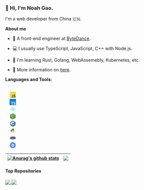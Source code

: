 ### 🌃 Hi, I'm Noah Gao.

I'm a web developer from China 🇨🇳.

**About me**

- 💼 A front-end engineer at [ByteDance](https://www.bytedance.com/).

- 💻 I usually use TypeScript, JavaScript, C++ with Node.js.

- 📖 I'm learning Rust, Golang, WebAssemebly, Kubernetes, etc.

- 👀 More information on [here](https://noahgao.net).



**Languages and Tools:**  

<code>
  <img height="20" src="https://raw.githubusercontent.com/github/explore/80688e429a7d4ef2fca1e82350fe8e3517d3494d/topics/javascript/javascript.png">
  <img height="20" src="https://raw.githubusercontent.com/github/explore/80688e429a7d4ef2fca1e82350fe8e3517d3494d/topics/typescript/typescript.png">
  <img height="20" src="https://raw.githubusercontent.com/github/explore/80688e429a7d4ef2fca1e82350fe8e3517d3494d/topics/react/react.png">
  <img height="20" src="https://raw.githubusercontent.com/github/explore/80688e429a7d4ef2fca1e82350fe8e3517d3494d/topics/nodejs/nodejs.png">
  <img height="20" src="https://raw.githubusercontent.com/github/explore/80688e429a7d4ef2fca1e82350fe8e3517d3494d/topics/cpp/cpp.png">
  <img height="20" src="https://raw.githubusercontent.com/github/explore/80688e429a7d4ef2fca1e82350fe8e3517d3494d/topics/python/python.png">
  <img height="20" src="https://raw.githubusercontent.com/github/explore/80688e429a7d4ef2fca1e82350fe8e3517d3494d/topics/php/php.png">
  <img height="20" src="https://raw.githubusercontent.com/github/explore/80688e429a7d4ef2fca1e82350fe8e3517d3494d/topics/kubernetes/kubernetes.png"></code>


| <a href="https://github.com/noahziheng"><img align="center" src="https://github-readme-stats.vercel.app/api?username=noahziheng&show_icons=true&include_all_commits=true&theme=chartreuse-dark&hide_border=true&count_private=true" alt="Anurag's github stats" /></a> | <a href="https://github.com/noahziheng"><img align="center" src="https://github-readme-stats.vercel.app/api/top-langs/?username=noahziheng&layout=compact&theme=chartreuse-dark&hide_border=true&count_private=true" /></a> |
| ------------- | ------------- |

#### Top Repositories


<a href="https://github.com/xitu/gold-miner">
  <img align="center" src="https://github-readme-stats.vercel.app/api/pin/?username=noahziheng&repo=freeiot&theme=chartreuse-dark&line_height=27" />
</a>
<a href="https://github.com/noahziheng/ssr-helper">
  <img align="center" src="https://github-readme-stats.vercel.app/api/pin/?username=noahziheng&repo=ssr-helper&theme=chartreuse-dark&line_height=27" />
</a>
